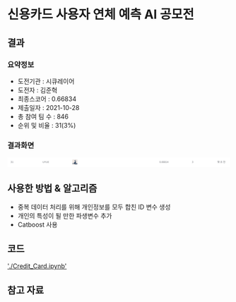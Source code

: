 # 신용카드 사용자 연체 예측 AI 공모전

## 결과

### 요약정보

- 도전기관 : 시큐레이어
- 도전자 : 김준혁
- 최종스코어 : 0.66834 
- 제출일자 : 2021-10-28
- 총 참여 팀 수 : 846
- 순위 및 비율 : 31(3%)

### 결과화면
![credit_leaderboard](./img/credit_leaderboard.PNG)


## 사용한 방법 & 알고리즘

- 중복 데이터 처리를 위해 개인정보를 모두 합친 ID 변수 생성
- 개인의 특성이 될 만한 파생변수 추가
- Catboost 사용

## 코드
['./Credit_Card.ipynb'](./Credit_Card.ipynb)


## 참고 자료
